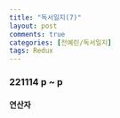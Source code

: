 ```yaml
---
title: "독서일지(7)"   
layout: post    
comments: true  
categories: [전예린/독서일지]
tags: Redux
---
```


### 221114 p ~ p

#### 연산자
